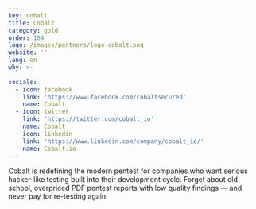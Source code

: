 ```yaml
---
key: cobalt
title: Cobalt
category: gold
order: 104
logo: /images/partners/logo-cobalt.png
website: ''
lang: en
why: >-
    
socials:
  - icon: facebook
    link: 'https://www.facebook.com/cobaltsecured'
    name: Cobalt
  - icon: twitter
    link: 'https://twitter.com/cobalt_io'
    name: Cobalt
  - icon: linkedin
    link: 'https://www.linkedin.com/company/cobalt_io/'
    name: Cobalt.io
---
```

Cobalt is redefining the modern pentest for companies who want serious hacker-like testing built into their development cycle. Forget about old school, overpriced PDF pentest reports with low quality findings — and never pay for re-testing again.
